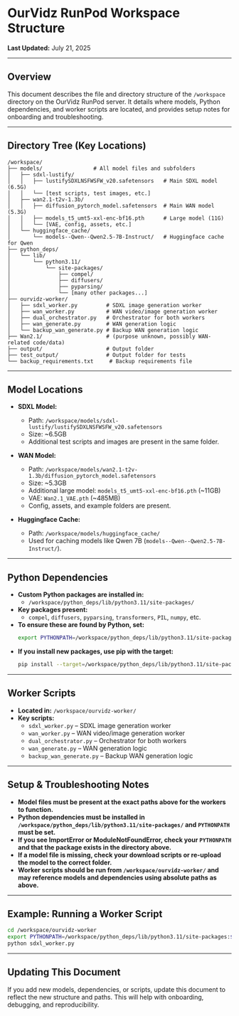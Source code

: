 # OurVidz RunPod Workspace Structure

**Last Updated:** July 21, 2025

---

## Overview

This document describes the file and directory structure of the `/workspace` directory on the OurVidz RunPod server. It details where models, Python dependencies, and worker scripts are located, and provides setup notes for onboarding and troubleshooting.

---

## Directory Tree (Key Locations)

```
/workspace/
├── models/                # All model files and subfolders
│   ├── sdxl-lustify/
│   │   ├── lustifySDXLNSFWSFW_v20.safetensors   # Main SDXL model (6.5G)
│   │   └── [test scripts, test images, etc.]
│   ├── wan2.1-t2v-1.3b/
│   │   ├── diffusion_pytorch_model.safetensors  # Main WAN model (5.3G)
│   │   ├── models_t5_umt5-xxl-enc-bf16.pth      # Large model (11G)
│   │   └── [VAE, config, assets, etc.]
│   └── huggingface_cache/
│       └── models--Qwen--Qwen2.5-7B-Instruct/   # Huggingface cache for Qwen
├── python_deps/
│   └── lib/
│       └── python3.11/
│           └── site-packages/
│               ├── compel/
│               ├── diffusers/
│               ├── pyparsing/
│               └── [many other packages...]
├── ourvidz-worker/
│   ├── sdxl_worker.py         # SDXL image generation worker
│   ├── wan_worker.py          # WAN video/image generation worker
│   ├── dual_orchestrator.py   # Orchestrator for both workers
│   ├── wan_generate.py        # WAN generation logic
│   └── backup_wan_generate.py # Backup WAN generation logic
├── Wan2.1/                    # (purpose unknown, possibly WAN-related code/data)
├── output/                    # Output folder
├── test_output/               # Output folder for tests
└── backup_requirements.txt     # Backup requirements file
```

---

## Model Locations

- **SDXL Model:**
  - Path: `/workspace/models/sdxl-lustify/lustifySDXLNSFWSFW_v20.safetensors`
  - Size: ~6.5GB
  - Additional test scripts and images are present in the same folder.

- **WAN Model:**
  - Path: `/workspace/models/wan2.1-t2v-1.3b/diffusion_pytorch_model.safetensors`
  - Size: ~5.3GB
  - Additional large model: `models_t5_umt5-xxl-enc-bf16.pth` (~11GB)
  - VAE: `Wan2.1_VAE.pth` (~485MB)
  - Config, assets, and example folders are present.

- **Huggingface Cache:**
  - Path: `/workspace/models/huggingface_cache/`
  - Used for caching models like Qwen 7B (`models--Qwen--Qwen2.5-7B-Instruct/`).

---

## Python Dependencies

- **Custom Python packages are installed in:**
  - `/workspace/python_deps/lib/python3.11/site-packages/`
- **Key packages present:**
  - `compel`, `diffusers`, `pyparsing`, `transformers`, `PIL`, `numpy`, etc.
- **To ensure these are found by Python, set:**
  ```bash
  export PYTHONPATH=/workspace/python_deps/lib/python3.11/site-packages:$PYTHONPATH
  ```
- **If you install new packages, use pip with the target:**
  ```bash
  pip install --target=/workspace/python_deps/lib/python3.11/site-packages <package>
  ```

---

## Worker Scripts

- **Located in:** `/workspace/ourvidz-worker/`
- **Key scripts:**
  - `sdxl_worker.py`         – SDXL image generation worker
  - `wan_worker.py`          – WAN video/image generation worker
  - `dual_orchestrator.py`   – Orchestrator for both workers
  - `wan_generate.py`        – WAN generation logic
  - `backup_wan_generate.py` – Backup WAN generation logic

---

## Setup & Troubleshooting Notes

- **Model files must be present at the exact paths above for the workers to function.**
- **Python dependencies must be installed in `/workspace/python_deps/lib/python3.11/site-packages/` and `PYTHONPATH` must be set.**
- **If you see ImportError or ModuleNotFoundError, check your `PYTHONPATH` and that the package exists in the directory above.**
- **If a model file is missing, check your download scripts or re-upload the model to the correct folder.**
- **Worker scripts should be run from `/workspace/ourvidz-worker/` and may reference models and dependencies using absolute paths as above.**

---

## Example: Running a Worker Script

```bash
cd /workspace/ourvidz-worker
export PYTHONPATH=/workspace/python_deps/lib/python3.11/site-packages:$PYTHONPATH
python sdxl_worker.py
```

---

## Updating This Document

If you add new models, dependencies, or scripts, update this document to reflect the new structure and paths. This will help with onboarding, debugging, and reproducibility. 